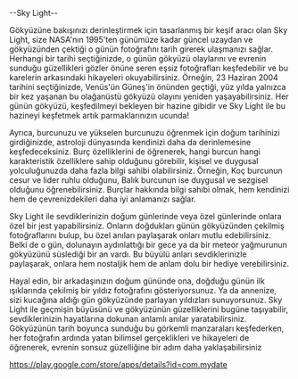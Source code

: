 --Sky Light--

Gökyüzüne bakışınızı derinleştirmek için tasarlanmış bir keşif aracı olan Sky Light, size NASA'nın 1995'ten günümüze kadar güncel uzaydan ve gökyüzünden çektiği o günün fotoğrafını tarih girerek ulaşmanızı sağlar. Herhangi bir tarihi seçtiğinizde, o günün gökyüzü olaylarını ve evrenin sunduğu güzellikleri gözler önüne seren eşsiz fotoğrafları keşfedebilir ve bu karelerin arkasındaki hikayeleri okuyabilirsiniz. Örneğin, 23 Haziran 2004 tarihini seçtiğinizde, Venüs'ün Güneş'in önünden geçtiği, yüz yılda yalnızca bir kez yaşanan bu olağanüstü gökyüzü olayını yeniden yaşayabilirsiniz. Her günün gökyüzü, keşfedilmeyi bekleyen bir hazine gibidir ve Sky Light ile bu hazineyi keşfetmek artık parmaklarınızın ucunda!

Ayrıca, burcunuzu ve yükselen burcunuzu öğrenmek için doğum tarihinizi girdiğinizde, astroloji dünyasında kendinizi daha da derinlemesine keşfedeceksiniz. Burç özelliklerini de öğrenerek, hangi burcun hangi karakteristik özelliklere sahip olduğunu görebilir, kişisel ve duygusal yolculuğunuzda daha fazla bilgi sahibi olabilirsiniz. Örneğin, Koç burcunun cesur ve lider ruhlu olduğunu, Balık burcunun ise duygusal ve sezgisel olduğunu öğrenebilirsiniz. Burçlar hakkında bilgi sahibi olmak, hem kendinizi hem de çevrenizdekileri daha iyi anlamanızı sağlar.

Sky Light ile sevdiklerinizin doğum günlerinde veya özel günlerinde onlara özel bir jest yapabilirsiniz. Onların doğdukları günün gökyüzünden çekilmiş fotoğraflarını bulup, bu özel anıları paylaşarak onları mutlu edebilirsiniz. Belki de o gün, dolunayın aydınlattığı bir gece ya da bir meteor yağmurunun gökyüzünü süslediği bir an vardı. Bu büyülü anları sevdiklerinizle paylaşarak, onlara hem nostaljik hem de anlam dolu bir hediye verebilirsiniz.

Hayal edin, bir arkadaşınızın doğum gününde ona, doğduğu günün ilk ışıklarında çekilmiş bir yıldız fotoğrafını gösteriyorsunuz. Ya da annenize, sizi kucağına aldığı gün gökyüzünde parlayan yıldızları sunuyorsunuz. Sky Light ile geçmişin büyüsünü ve gökyüzünün güzelliklerini bugüne taşıyabilir, sevdiklerinizin hayatlarına dokunan anlamlı anılar yaratabilirsiniz. Gökyüzünün tarih boyunca sunduğu bu görkemli manzaraları keşfederken, her fotoğrafın ardında yatan bilimsel gerçeklikleri ve hikayeleri de öğrenerek, evrenin sonsuz güzelliğine bir adım daha yaklaşabilirsiniz

https://play.google.com/store/apps/details?id=com.mydate


